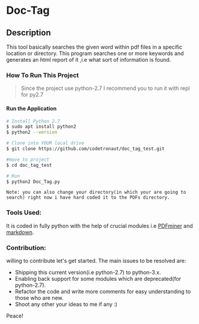 # Doc-Tag

## Description
This tool basically searches the given word within pdf files in a specific location or directory. This program searches one or more keywords and generates an html report of it ,i.e what sort of information is found. 

### How To Run This Project

> Since the project use python-2.7 I recommend you to run it with repl for py2.7

#### Run the Application

```bash
# Install Python 2.7 
$ sudo apt install python2
$ python2 --version

# Clone into YOUR local drive
$ git clone https://github.com/codetronaut/doc_tag_test.git

#move to project
$ cd doc_tag_test

# Run 
$ python2 Doc_Tag.py
```
`Note: you can also change your directory(in which your are going to search) right now i have hard coded it to the PDFs directory.`

### Tools Used:
It is coded in fully python with the help of crucial modules i.e [PDFminer](https://github.com/pdfminer/pdfminer.six) and [markdown](https://python-markdown.github.io).

### Contribution:
willing to contribute let's get started.
The main issues to be resolved are:
* Shipping this current version(i.e python-2.7) to python-3.x.
* Enabling back support for some modules which are deprecated(for python-2.7).
* Refactor the code and write more comments for easy understanding to those who are new.
* Shoot any other your ideas to me if any :) 

Peace!
